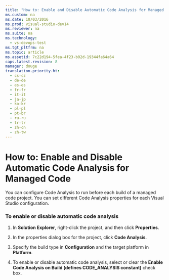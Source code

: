 ```yaml
---
title: "How to: Enable and Disable Automatic Code Analysis for Managed Code"
ms.custom: na
ms.date: 10/03/2016
ms.prod: visual-studio-dev14
ms.reviewer: na
ms.suite: na
ms.technology: 
  - vs-devops-test
ms.tgt_pltfrm: na
ms.topic: article
ms.assetid: 7c22d194-5fea-4f23-b02d-19344fa64a64
caps.latest.revision: 8
manager: douge
translation.priority.ht: 
  - cs-cz
  - de-de
  - es-es
  - fr-fr
  - it-it
  - ja-jp
  - ko-kr
  - pl-pl
  - pt-br
  - ru-ru
  - tr-tr
  - zh-cn
  - zh-tw
---
```

# How to: Enable and Disable Automatic Code Analysis for Managed Code
You can configure Code Analysis to run before each build of a managed code project. You can set different Code Analysis properties for each Visual Studio configuration.  
  
### To enable or disable automatic code analysis  
  
1.  In **Solution Explorer**, right-click the project, and then click **Properties**.  
  
2.  In the properties dialog box for the project, click **Code Analysis**.  
  
3.  Specify the build type in **Configuration** and the target platform in **Platform**.  
  
4.  To enable or disable automatic code analysis, select or clear the **Enable Code Analysis on Build (defines CODE_ANALYSIS constant)** check box.